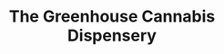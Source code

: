 ---
title: "The Greenhouse Cannabis Dispensery"
url: /troy/the-greenhouse-cannabis-dispensery/
shop: cannabis
---